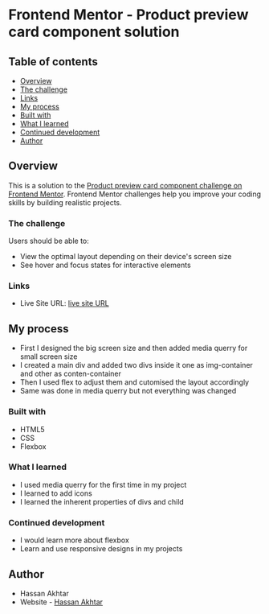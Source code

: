 # Frontend Mentor - Product preview card component solution

## Table of contents

-  [Overview](#Overview)
-  [The challenge](#The-challenge)
-  [Links](#Links)
-  [My process](#My-process)
-  [Built with](#Built-with)
-  [What I learned](#What-I-learned)
-  [Continued development](#Continued-development)
-  [Author](#Author)

## Overview

This is a solution to the [Product preview card component challenge on Frontend Mentor](https://www.frontendmentor.io/challenges/product-preview-card-component-GO7UmttRfa). Frontend Mentor challenges help you improve your coding skills by building realistic projects.

### The challenge

Users should be able to:

- View the optimal layout depending on their device's screen size
- See hover and focus states for interactive elements

### Links

- Live Site URL: [live site URL](https://hassanakhtar8.github.io/Product-Preview/)

## My process

- First I designed the big screen size and then added media querry for small screen size
- I created a main div and added two divs inside it one as img-container and other as conten-container 
- Then I used flex to adjust them and cutomised the layout accordingly
- Same was done in media querry but not everything was changed

### Built with

- HTML5
- CSS
- Flexbox

### What I learned

- I used media querry for the first time in my project
- I learned to add icons
- I learned the inherent properties of divs and child


### Continued development

- I would learn more about flexbox 
- Learn and use responsive designs in my projects


## Author

- Hassan Akhtar
- Website - [Hassan Akhtar](https://github.com/HassanAkhtar8/)


